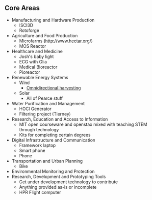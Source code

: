 ## Core Areas
- Manufacturing and Hardware Production
	- ISCI3D
	- Rotoforge
- Agriculture and Food Production
	- Microfarms (http://www.hectar.org/)
	- MOS Reactor
- Healthcare and Medicine
	- Josh's baby light
	- ECG with Glia
	- Medical Bioreactor
	- Pioreactor
- Renewable Energy Systems
	- Wind
		- [Omnidirectional harvesting](https://www.sciencedirect.com/science/article/pii/S1369702123003486)
	- Solar
		- All of Pearce stuff
- Water Purification and Management
	- HOCl Generator
	- Filtering project (Tierney)
- Research, Education and Access to Information
	- MIT open courseware and openstax mixed with teaching STEM through technology
	- Kits for completing certain degrees
- Digital Infrastructure and Communication
	- Framework laptop
	- Smart phone
	- Phone
- Transportation and Urban Planning
	- Bike
- Environmental Monitoring and Protection
- Research, Development and Prototyping Tools
	- Get under development technology to contribute
	- Anything provided as-is or incomplete
	- HPR Flight computer